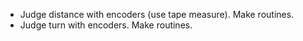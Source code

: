 
  - Judge distance with encoders (use tape measure). Make routines.
  - Judge turn with encoders. Make routines.